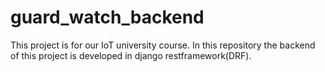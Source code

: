# guard_watch_backend

This project is for our IoT university course.
In this repository the backend of this project is developed in django restframework(DRF).
